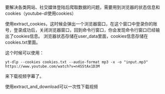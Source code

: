 要解决各类网站、社交媒体登陆后爬取数据的问题，需要用到浏览器的状态信息和cookies（youtube-dl使用cookies）

使用extract_cookies，这时候会弹出一个浏览器窗口，在这个窗口中登录你的账号，登录成功后，关闭浏览器窗口，回到命令行窗口，你会发现命令行窗口已经输出了cookies信息。
浏览器状态存储在user_data里面，cookies信息存储在cookies.txt里面。

这个时候可以使用：
```
yt-dlp --cookies cookies.txt --audio-format mp3 -x -o "input.mp3"  https://www.youtube.com/watch?v=n4SStAx1D3M 
```
来下载视频字幕了。

使用extract_and_download可以一次性下载视频